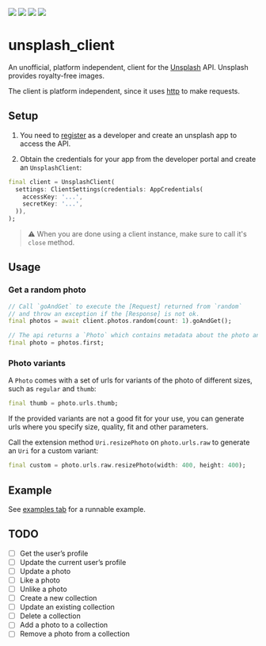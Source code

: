[![](https://badgen.net/pub/v/unsplash_client)](https://pub.dev/packages/unsplash_client)
[![](https://badgen.net/pub/license/unsplash_client)](./LICENSE)
![](https://badgen.net/pub/dart-platform/unsplash_client)
![](https://badgen.net/pub/flutter-platform/unsplash_client)

# unsplash_client

An unofficial, platform independent, client for the [Unsplash](https://unsplash.com) API.
Unsplash provides royalty-free images.

The client is platform independent, since it uses [http](https://pub.dev/packages/http) to make
requests.

## Setup

1. You need to [register](https://unsplash.com/developers) as a developer and create an unsplash app to access the API.

1. Obtain the credentials for your app from the developer portal and create an `UnsplashClient`:

```dart
final client = UnsplashClient(
  settings: ClientSettings(credentials: AppCredentials(
    accessKey: '...',
    secretKey: '...',
  )),
);
```

> :warning: When you are done using a client instance, make sure to call it's `close` method.

## Usage

### Get a random photo

```dart
// Call `goAndGet` to execute the [Request] returned from `random`
// and throw an exception if the [Response] is not ok.
final photos = await client.photos.random(count: 1).goAndGet();

// The api returns a `Photo` which contains metadata about the photo and urls to download it.
final photo = photos.first;
```

### Photo variants 

A `Photo` comes with a set of urls for variants of the photo of different sizes, such as `regular` and `thumb`:

```dart
final thumb = photo.urls.thumb;
```

If the provided variants are not a good fit for your use, you can generate urls where you specify size, quality,
fit and other parameters.

Call the extension method `Uri.resizePhoto` on `photo.urls.raw` to generate an `Uri` for a custom variant:

```dart
final custom = photo.urls.raw.resizePhoto(width: 400, height: 400);
```

## Example

See [examples tab](https://pub.dev/packages/unsplash_client/example) for a runnable example.

## TODO

- [ ] Get the user’s profile
- [ ] Update the current user’s profile
- [ ] Update a photo
- [ ] Like a photo
- [ ] Unlike a photo
- [ ] Create a new collection
- [ ] Update an existing collection
- [ ] Delete a collection
- [ ] Add a photo to a collection
- [ ] Remove a photo from a collection
